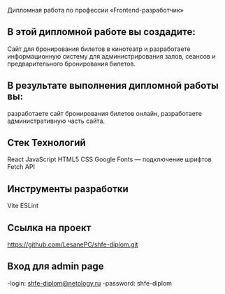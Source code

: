 Дипломная работа по профессии «Frontend-разработчик»

## В этой дипломной работе вы создадите:
Сайт для бронирования билетов в кинотеатр и разработаете информационную систему для администрирования залов, сеансов и предварительного бронирования билетов.

## В результате выполнения дипломной работы вы:
разработаете сайт бронирования билетов онлайн,
разработаете административную часть сайта.

## Стек Технологий
React
JavaScript
HTML5
CSS
Google Fonts — подключение шрифтов
Fetch API

## Инструменты разработки
Vite
ESLint

## Ссылка на проект
https://github.com/LesanePC/shfe-diplom.git

## Вход для admin page
-login: shfe-diplom@netology.ru
-password: shfe-diplom